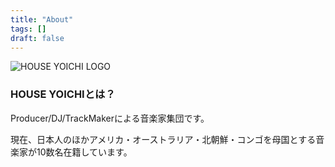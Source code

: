 ```yaml
---
title: "About"
tags: []
draft: false
---
```

<img src="/images/logo.png" alt="HOUSE YOICHI LOGO" />

### HOUSE YOICHIとは？
Producer/DJ/TrackMakerによる音楽家集団です。  


現在、日本人のほかアメリカ・オーストラリア・北朝鮮・コンゴを母国とする音楽家が10数名在籍しています。